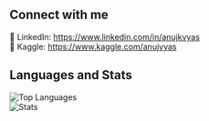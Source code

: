 ## Connect with me
🔗 LinkedIn: https://www.linkedin.com/in/anujkvyas<br/>
🔗 Kaggle: https://www.kaggle.com/anujvyas

## Languages and Stats
![Top Languages](https://github-readme-stats.vercel.app/api/top-langs/?username=anujvyas&hide=javascript,html)<br/>
![Stats](https://github-readme-stats.vercel.app/api?username=anujvyas&show_icons=true)
